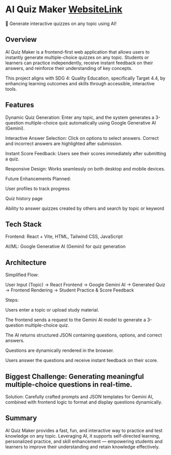 # AI Quiz Maker [WebsiteLink](emerg-tech.vercel.app)

🎯 Generate interactive quizzes on any topic using AI!

## Overview

AI Quiz Maker is a frontend-first web application that allows users to instantly generate multiple-choice quizzes on any topic. Students or learners can practice independently, receive instant feedback on their answers, and reinforce their understanding of key concepts.

This project aligns with SDG 4: Quality Education, specifically Target 4.4, by enhancing learning outcomes and skills through accessible, interactive tools.

## Features

Dynamic Quiz Generation: Enter any topic, and the system generates a 3-question multiple-choice quiz automatically using Google Generative AI (Gemini).

Interactive Answer Selection: Click on options to select answers. Correct and incorrect answers are highlighted after submission.

Instant Score Feedback: Users see their scores immediately after submitting a quiz.

Responsive Design: Works seamlessly on both desktop and mobile devices.

Future Enhancements Planned:

User profiles to track progress

Quiz history page

Ability to answer quizzes created by others and search by topic or keyword

## Tech Stack

Frontend: React + Vite, HTML, Tailwind CSS, JavaScript

AI/ML: Google Generative AI (Gemini) for quiz generation

## Architecture

Simplified Flow:

User Input (Topic) → React Frontend → Google Gemini AI → Generated Quiz → Frontend Rendering → Student Practice & Score Feedback

Steps:

Users enter a topic or upload study material.

The frontend sends a request to the Gemini AI model to generate a 3-question multiple-choice quiz.

The AI returns structured JSON containing questions, options, and correct answers.

Questions are dynamically rendered in the browser.

Users answer the questions and receive instant feedback on their score.


## Biggest Challenge: Generating meaningful multiple-choice questions in real-time.

Solution: Carefully crafted prompts and JSON templates for Gemini AI, combined with frontend logic to format and display questions dynamically.


## Summary

AI Quiz Maker provides a fast, fun, and interactive way to practice and test knowledge on any topic. Leveraging AI, it supports self-directed learning, personalized practice, and skill enhancement — empowering students and learners to improve their understanding and retain knowledge effectively.
